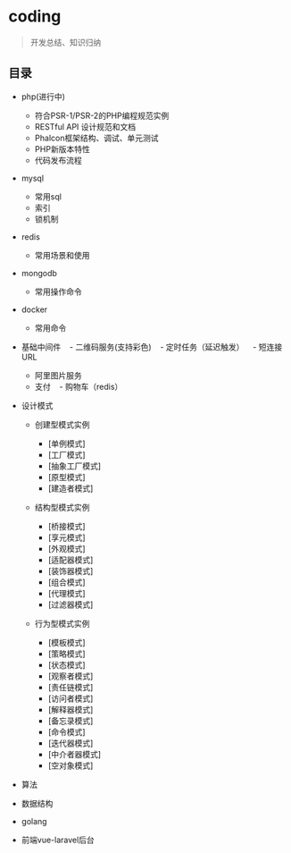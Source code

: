# coding

> 开发总结、知识归纳

## 目录

- php(进行中)
   - 符合PSR-1/PSR-2的PHP编程规范实例
   - RESTful API 设计规范和文档
   - Phalcon框架结构、调试、单元测试
   - PHP新版本特性
   - 代码发布流程
   
- mysql
    - 常用sql
    - 索引
    - 锁机制
    
- redis
    - 常用场景和使用
   
- mongodb
    - 常用操作命令

- docker 
    - 常用命令

- 基础中间件
    - 二维码服务(支持彩色)
    - 定时任务（延迟触发）
    - 短连接URL
    - 阿里图片服务
    - 支付
    - 购物车（redis）
    
- 设计模式
    - 创建型模式实例
    
        - [单例模式]
        - [工厂模式]
        - [抽象工厂模式]
        - [原型模式]
        - [建造者模式]
    
    - 结构型模式实例
    
        - [桥接模式]
        - [享元模式]
        - [外观模式]
        - [适配器模式]
        - [装饰器模式]
        - [组合模式]
        - [代理模式]
        - [过滤器模式]
    
    - 行为型模式实例
    
        - [模板模式]
        - [策略模式]
        - [状态模式]
        - [观察者模式]
        - [责任链模式]
        - [访问者模式]
        - [解释器模式]
        - [备忘录模式]
        - [命令模式]
        - [迭代器模式]
        - [中介者器模式]
        - [空对象模式]
   
- 算法

- 数据结构

- golang

- 前端vue-laravel后台
